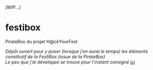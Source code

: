_[WIP...]_

# festibox
PirateBox du projet H@ckYourFest

_Dépôt ouvert pour y poser (lorsque j'en aurai le temps) les éléments constitutif de la FestiBox (issue de la PirateBox)  
Le peu que j'ai développé se trouve pour l'instant consigné [ici](http://wiki.hackyourfest.tuxfamily.org/wiki/Accueil)_

